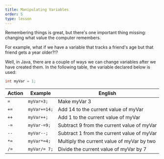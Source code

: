 ```yaml
---
title: Manipulating Variables
order: 5
type: lesson
---
```


Remembering things is great, but there's one important thing missing: changing what value the computer remembers.

For example, what if we have a variable that tracks a friend's age but that friend gets a year older?!?

Well, in Java, there are a couple of ways we can change variables after we have created them. In the following table, the variable declared below is used:

```java
int myVar = 1;
```

| Action | Example      | English                                    |
| ------ | ------------ | ------------------------------------------ |
| `=`    | `myVar=3;`   | Make myVar 3                               |
| `+=`   | `myVar+=14;` | Add 14 to the current value of myVar       |
| `++`   | `myVar++;`   | Add 1 to the current value of myVar        |
| `-=`   | `myVar-=9;`  | Subtract 9 from the current value of myVar |
| `--`   | `myVar--;`   | Subtract 1 from the current value of myVar |
| `*=`   | `myVar*=4;`  | Multiply the current value of myVar by two |
| `/=`   | `myVar/= 7;` | Divide the current value of myVar by 7     |
